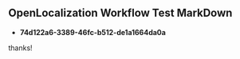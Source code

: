 ## OpenLocalization Workflow Test MarkDown
* **74d122a6-3389-46fc-b512-de1a1664da0a**
 
thanks!

<!--HONumber=Sep16_HO2-->


